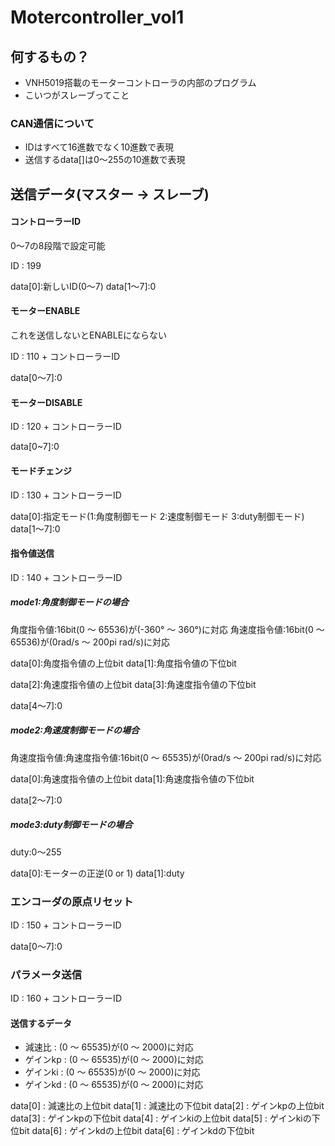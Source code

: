 # Motercontroller_vol1

## 何するもの？
* VNH5019搭載のモーターコントローラの内部のプログラム
* こいつがスレーブってこと

### CAN通信について
* IDはすべて16進数でなく10進数で表現
* 送信するdata[]は0～255の10進数で表現


## 送信データ(マスター -> スレーブ)
#### コントローラーID
0～7の8段階で設定可能


ID : 199

data[0]:新しいID(0～7)
data[1～7]:0

#### モーターENABLE
これを送信しないとENABLEにならない

ID : 110 + コントローラーID

data[0～7]:0

#### モーターDISABLE

ID : 120 + コントローラーID

data[0~7]:0

#### モードチェンジ

ID : 130 + コントローラーID

data[0]:指定モード(1:角度制御モード 2:速度制御モード 3:duty制御モード)
data[1～7]:0

#### 指令値送信

ID : 140 + コントローラーID

##### mode1:角度制御モードの場合
角度指令値:16bit(0 ～ 65536)が(-360° ～ 360°)に対応
角速度指令値:16bit(0 ～ 65536)が(0rad/s ～ 200pi rad/s)に対応


data[0]:角度指令値の上位bit
data[1]:角度指令値の下位bit

data[2]:角速度指令値の上位bit
data[3]:角速度指令値の下位bit

data[4～7]:0


##### mode2:角速度制御モードの場合
角速度指令値:角速度指令値:16bit(0 ～ 65535)が(0rad/s ～ 200pi rad/s)に対応

data[0]:角速度指令値の上位bit
data[1]:角速度指令値の下位bit

data[2～7]:0

##### mode3:duty制御モードの場合
duty:0～255

data[0]:モーターの正逆(0 or 1)
data[1]:duty

### エンコーダの原点リセット
ID : 150 + コントローラーID

data[0～7]:0

### パラメータ送信

ID : 160 + コントローラーID

#### 送信するデータ
* 減速比 : (0 ～ 65535)が(0 ～ 2000)に対応
* ゲインkp : (0 ～ 65535)が(0 ～ 2000)に対応
* ゲインki : (0 ～ 65535)が(0 ～ 2000)に対応
* ゲインkd : (0 ～ 65535)が(0 ～ 2000)に対応

data[0] : 減速比の上位bit
data[1] : 減速比の下位bit
data[2] : ゲインkpの上位bit
data[3] : ゲインkpの下位bit
data[4] : ゲインkiの上位bit
data[5] : ゲインkiの下位bit
data[6] : ゲインkdの上位bit
data[6] : ゲインkdの下位bit
